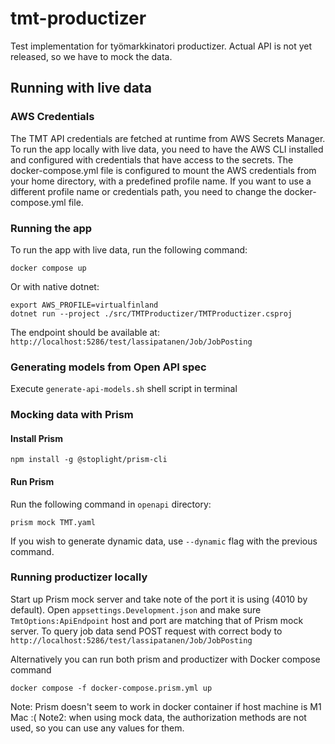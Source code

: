 # tmt-productizer

Test implementation for työmarkkinatori productizer. Actual API is not yet released, so we have to mock the data.

## Running with live data

### AWS Credentials

The TMT API credentials are fetched at runtime from AWS Secrets Manager. To run the app locally with live data, you need to have the AWS CLI installed and configured with credentials that have access to the secrets. The docker-compose.yml file is configured to mount the AWS credentials from your home directory, with a predefined profile name. If you want to use a different profile name or credentials path, you need to change the docker-compose.yml file.

### Running the app

To run the app with live data, run the following command:

```
docker compose up
```

Or with native dotnet:

```
export AWS_PROFILE=virtualfinland
dotnet run --project ./src/TMTProductizer/TMTProductizer.csproj
```

The endpoint should be available at: `http://localhost:5286/test/lassipatanen/Job/JobPosting`

### Generating models from Open API spec

Execute `generate-api-models.sh` shell script in terminal

### Mocking data with Prism

#### Install Prism

`npm install -g @stoplight/prism-cli`

#### Run Prism

Run the following command in `openapi` directory:

`prism mock TMT.yaml`

If you wish to generate dynamic data, use `--dynamic` flag with the previous command.

### Running productizer locally

Start up Prism mock server and take note of the port it is using (4010 by default). Open `appsettings.Development.json` and
make sure `TmtOptions:ApiEndpoint` host and port are matching that of Prism mock server.
To query job data send POST request with correct body to `http://localhost:5286/test/lassipatanen/Job/JobPosting`

Alternatively you can run both prism and productizer with Docker compose command

`docker compose -f docker-compose.prism.yml up`

Note: Prism doesn't seem to work in docker container if host machine is M1 Mac :(
Note2: when using mock data, the authorization methods are not used, so you can use any values for them.
